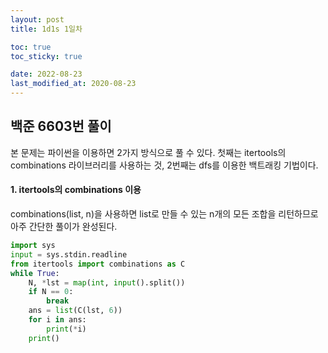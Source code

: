 ```yaml
---
layout: post
title: 1d1s 1일차

toc: true
toc_sticky: true

date: 2022-08-23
last_modified_at: 2020-08-23
---
```


## 백준 6603번 풀이
본 문제는 파이썬을 이용하면 2가지 방식으로 풀 수 있다. 첫째는 itertools의 combinations 라이브러리를 사용하는 것, 2번째는 dfs를 이용한 백트래킹 기법이다. 
#### 1. itertools의 combinations 이용
combinations(list, n)을 사용하면 list로 만들 수 있는 n개의 모든 조합을 리턴하므로 아주 간단한 풀이가 완성된다.   

```python
import sys
input = sys.stdin.readline
from itertools import combinations as C
while True:
	N, *lst = map(int, input().split())
	if N == 0:
		break
	ans = list(C(lst, 6))
	for i in ans:
		print(*i)
	print()
```